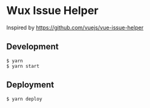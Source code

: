 # Wux Issue Helper

Inspired by https://github.com/vuejs/vue-issue-helper

## Development

```
$ yarn
$ yarn start
```

## Deployment

```
$ yarn deploy
```
